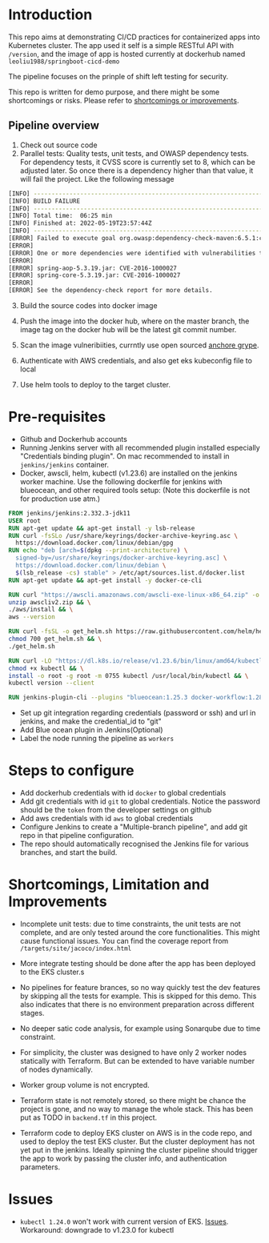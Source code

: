 # Introduction
This repo aims at demonstrating CI/CD practices for containerized apps into Kubernetes cluster. The app used it self is a simple RESTful API with `/version`, and the image of app is hosted currently at dockerhub named `leoliu1988/springboot-cicd-demo`

The pipeline focuses on the prinple of shift left testing for security.

This repo is written for demo purpose, and there might be some shortcomings or risks. Please refer to  [shortcomings or improvements](#Shortcomings,-Limitation-and-Improvements).

## Pipeline overview
1. Check out source code 
2. Parallel tests: Quality tests, unit tests, and OWASP dependency tests. For dependency tests, it CVSS score is currently set to 8, which can be adjusted later. So once there is a dependency higher than that value, it will fail the project. Like the following message
```bash
[INFO] ------------------------------------------------------------------------
[INFO] BUILD FAILURE
[INFO] ------------------------------------------------------------------------
[INFO] Total time:  06:25 min
[INFO] Finished at: 2022-05-19T23:57:44Z
[INFO] ------------------------------------------------------------------------
[ERROR] Failed to execute goal org.owasp:dependency-check-maven:6.5.1:check (default-cli) on project container-cicd-demo: 
[ERROR] 
[ERROR] One or more dependencies were identified with vulnerabilities that have a CVSS score greater than or equal to '8.0': 
[ERROR] 
[ERROR] spring-aop-5.3.19.jar: CVE-2016-1000027
[ERROR] spring-core-5.3.19.jar: CVE-2016-1000027
[ERROR] 
[ERROR] See the dependency-check report for more details.
```
3. Build the source codes into docker image

4. Push the image into the docker hub, where on the master branch, the image tag on the docker hub will be the latest git commit number.

5. Scan the image vulneribiities, currntly use open sourced [anchore grype](https://github.com/anchore/grype). 

6. Authenticate with AWS credentials, and also get eks kubeconfig file to local

7. Use helm tools to deploy to the target cluster.

# Pre-requisites
- Github and Dockerhub accounts
- Running Jenkins server with all recommended plugin installed especially "Credentials binding plugin". On mac recommended to install in `jenkins/jenkins` container.
- Docker, awscli, helm, kubectl (v1.23.6) are installed on the jenkins worker machine. Use the following dockerfile for jenkins with blueocean, and other required tools setup: (Note this dockerfile is not for production use atm.)
```Dockerfile
FROM jenkins/jenkins:2.332.3-jdk11
USER root
RUN apt-get update && apt-get install -y lsb-release
RUN curl -fsSLo /usr/share/keyrings/docker-archive-keyring.asc \
  https://download.docker.com/linux/debian/gpg
RUN echo "deb [arch=$(dpkg --print-architecture) \
  signed-by=/usr/share/keyrings/docker-archive-keyring.asc] \
  https://download.docker.com/linux/debian \
  $(lsb_release -cs) stable" > /etc/apt/sources.list.d/docker.list
RUN apt-get update && apt-get install -y docker-ce-cli 

RUN curl "https://awscli.amazonaws.com/awscli-exe-linux-x86_64.zip" -o "awscliv2.zip" && \
unzip awscliv2.zip && \
./aws/install && \
aws --version

RUN curl -fsSL -o get_helm.sh https://raw.githubusercontent.com/helm/helm/main/scripts/get-helm-3 && \
chmod 700 get_helm.sh && \
./get_helm.sh

RUN curl -LO "https://dl.k8s.io/release/v1.23.6/bin/linux/amd64/kubectl" && \
chmod +x kubectl && \
install -o root -g root -m 0755 kubectl /usr/local/bin/kubectl && \
kubectl version --client

RUN jenkins-plugin-cli --plugins "blueocean:1.25.3 docker-workflow:1.28"
```
- Set up git integration regarding credentials (password or ssh) and url in jenkins, and make the credential_id to "git"
- Add Blue ocean plugin in Jenkins(Optional)
- Label the node running the pipeline as `workers`

# Steps to configure
- Add dockerhub credentials with id `docker` to global credentials
- Add git credentials with id `git` to global credentials. Notice the password should be the `token` from the developer settings on github
- Add aws credentials with id `aws` to global credentials
- Configure Jenkins to create a "Multiple-branch pipeline", and add git repo in that pipeline configuration.
- The repo should automatically recognised the Jenkins file for various branches, and start the build.


# Shortcomings, Limitation and Improvements
- Incomplete unit tests: due to time constraints, the unit tests are not complete, and are only tested around the core functionalities.
This might cause functional issues. You can find the coverage report from `/targets/site/jacoco/index.html`

- More integrate testing should be done after the app has been deployed to the EKS cluster.s
  
- No pipelines for feature brances, so no way quickly test the dev features by skipping all the tests for example. This is skipped for this demo. This also indicates that there is no environment preparation across different stages.

- No deeper satic code analysis, for example using Sonarqube due to time constraint.

- For simplicity, the cluster was designed to have only 2 worker nodes statically with Terraform. But can be extended to have variable number of nodes dynamically. 

- Worker group volume is not encrypted.

- Terraform state is not remotely stored, so there might be chance the project is gone, and no way to manage the whole stack. This has been put as TODO in `backend.tf` in this project.

- Terraform code to deploy EKS cluster on AWS is in the code repo, and used to deploy the test EKS cluster. But the cluster deployment has not yet put in the jenkins. Ideally spinning the cluster pipeline should trigger the app to work by passing the cluster info, and authentication parameters.


# Issues
- `kubectl 1.24.0` won't work with current version of EKS. [Issues](https://github.com/aws/aws-cli/issues/6920). Workaround: downgrade to v1.23.0 for kubectl